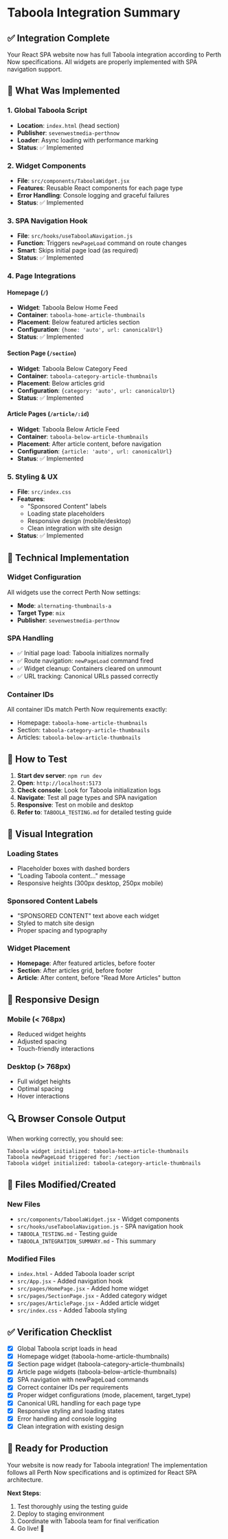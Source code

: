 # Taboola Integration Summary

## ✅ Integration Complete

Your React SPA website now has full Taboola integration according to Perth Now specifications. All widgets are properly implemented with SPA navigation support.

## 🎯 What Was Implemented

### 1. Global Taboola Script
- **Location**: `index.html` (head section)
- **Publisher**: `sevenwestmedia-perthnow`
- **Loader**: Async loading with performance marking
- **Status**: ✅ Implemented

### 2. Widget Components
- **File**: `src/components/TaboolaWidget.jsx`
- **Features**: Reusable React components for each page type
- **Error Handling**: Console logging and graceful failures
- **Status**: ✅ Implemented

### 3. SPA Navigation Hook
- **File**: `src/hooks/useTaboolaNavigation.js`
- **Function**: Triggers `newPageLoad` command on route changes
- **Smart**: Skips initial page load (as required)
- **Status**: ✅ Implemented

### 4. Page Integrations

#### Homepage (`/`)
- **Widget**: Taboola Below Home Feed
- **Container**: `taboola-home-article-thumbnails`
- **Placement**: Below featured articles section
- **Configuration**: `{home: 'auto', url: canonicalUrl}`
- **Status**: ✅ Implemented

#### Section Page (`/section`)
- **Widget**: Taboola Below Category Feed
- **Container**: `taboola-category-article-thumbnails`
- **Placement**: Below articles grid
- **Configuration**: `{category: 'auto', url: canonicalUrl}`
- **Status**: ✅ Implemented

#### Article Pages (`/article/:id`)
- **Widget**: Taboola Below Article Feed
- **Container**: `taboola-below-article-thumbnails`
- **Placement**: After article content, before navigation
- **Configuration**: `{article: 'auto', url: canonicalUrl}`
- **Status**: ✅ Implemented

### 5. Styling & UX
- **File**: `src/index.css`
- **Features**: 
  - "Sponsored Content" labels
  - Loading state placeholders
  - Responsive design (mobile/desktop)
  - Clean integration with site design
- **Status**: ✅ Implemented

## 🔧 Technical Implementation

### Widget Configuration
All widgets use the correct Perth Now settings:
- **Mode**: `alternating-thumbnails-a`
- **Target Type**: `mix`
- **Publisher**: `sevenwestmedia-perthnow`

### SPA Handling
- ✅ Initial page load: Taboola initializes normally
- ✅ Route navigation: `newPageLoad` command fired
- ✅ Widget cleanup: Containers cleared on unmount
- ✅ URL tracking: Canonical URLs passed correctly

### Container IDs
All container IDs match Perth Now requirements exactly:
- Homepage: `taboola-home-article-thumbnails`
- Section: `taboola-category-article-thumbnails`
- Articles: `taboola-below-article-thumbnails`

## 🚀 How to Test

1. **Start dev server**: `npm run dev`
2. **Open**: `http://localhost:5173`
3. **Check console**: Look for Taboola initialization logs
4. **Navigate**: Test all page types and SPA navigation
5. **Responsive**: Test on mobile and desktop
6. **Refer to**: `TABOOLA_TESTING.md` for detailed testing guide

## 🎨 Visual Integration

### Loading States
- Placeholder boxes with dashed borders
- "Loading Taboola content..." message
- Responsive heights (300px desktop, 250px mobile)

### Sponsored Content Labels
- "SPONSORED CONTENT" text above each widget
- Styled to match site design
- Proper spacing and typography

### Widget Placement
- **Homepage**: After featured articles, before footer
- **Section**: After articles grid, before footer  
- **Article**: After content, before "Read More Articles" button

## 📱 Responsive Design

### Mobile (< 768px)
- Reduced widget heights
- Adjusted spacing
- Touch-friendly interactions

### Desktop (> 768px)
- Full widget heights
- Optimal spacing
- Hover interactions

## 🔍 Browser Console Output

When working correctly, you should see:

```
Taboola widget initialized: taboola-home-article-thumbnails
Taboola newPageLoad triggered for: /section
Taboola widget initialized: taboola-category-article-thumbnails
```

## 📁 Files Modified/Created

### New Files
- `src/components/TaboolaWidget.jsx` - Widget components
- `src/hooks/useTaboolaNavigation.js` - SPA navigation hook
- `TABOOLA_TESTING.md` - Testing guide
- `TABOOLA_INTEGRATION_SUMMARY.md` - This summary

### Modified Files
- `index.html` - Added Taboola loader script
- `src/App.jsx` - Added navigation hook
- `src/pages/HomePage.jsx` - Added home widget
- `src/pages/SectionPage.jsx` - Added category widget
- `src/pages/ArticlePage.jsx` - Added article widget
- `src/index.css` - Added Taboola styling

## ✅ Verification Checklist

- [x] Global Taboola script loads in head
- [x] Homepage widget (taboola-home-article-thumbnails)
- [x] Section page widget (taboola-category-article-thumbnails)
- [x] Article page widgets (taboola-below-article-thumbnails)
- [x] SPA navigation with newPageLoad commands
- [x] Correct container IDs per requirements
- [x] Proper widget configurations (mode, placement, target_type)
- [x] Canonical URL handling for each page type
- [x] Responsive styling and loading states
- [x] Error handling and console logging
- [x] Clean integration with existing design

## 🎉 Ready for Production

Your website is now ready for Taboola integration! The implementation follows all Perth Now specifications and is optimized for React SPA architecture.

**Next Steps**:
1. Test thoroughly using the testing guide
2. Deploy to staging environment
3. Coordinate with Taboola team for final verification
4. Go live! 🚀
